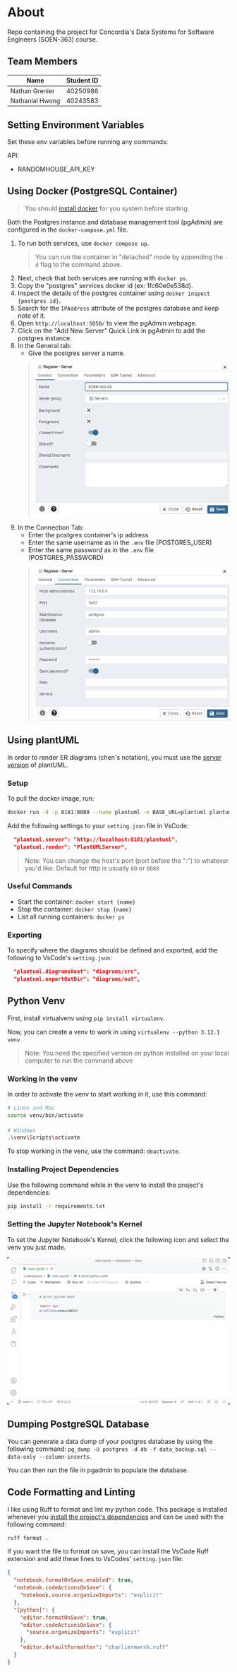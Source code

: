 # About
Repo containing the project for Concordia's Data Systems for Software Engineers (SOEN-363) course.

## Team Members

| Name            | Student ID |
| --------------- | ---------- |
| Nathan Grenier  | 40250986   |
| Nathanial Hwong | 40243583   |

## Setting Environment Variables
Set these env variables before running any commands:

API: 
- RANDOMHOUSE_API_KEY

## Using Docker (PostgreSQL Container)
> You should [install docker](https://docs.docker.com/engine/install/) for you system before starting.

Both the Postgres instance and database management tool (pgAdmin) are configured in the `docker-compose.yml` file.

1. To run both services, use `docker compose up`.
    > You can run the container in "detached" mode by appending the `-d` flag to the command above.
2. Next, check that both services are running with `docker ps`.
3. Copy the "postgres" services docker id (ex: 1fc60e0e538d).
4. Inspect the details of the postgres container using `docker inspect {postgres id}`.
5. Search for the `IPAddress` attribute of the postgres database and keep note of it.
6. Open `http://localhost:5050/` to view the pgAdmin webpage.
7. Click on the "Add New Server" Quick Link in pgAdmin to add the postgres instance.
8. In the General tab: 
   - Give the postgres server a name.
    > ![](/static/pgAdmin-General.png)
9. In the Connection Tab: 
   - Enter the postgres container's ip address
   - Enter the same username as in the `.env` file (POSTGRES_USER) 
   - Enter the same password as in the `.env` file (POSTGRES_PASSWORD)
    > ![](/static/pgAdmin-Connection.png)

## Using plantUML

In order to render ER diagrams (chen's notation), you must use the [server version](https://github.com/qjebbs/vscode-plantuml?tab=readme-ov-file#use-plantuml-server-as-render) of plantUML.

### Setup
To pull the docker image, run:
```bash
docker run -d -p 8181:8080 --name plantuml -e BASE_URL=plantuml plantuml/plantuml-server:jetty
```

Add the following settings to your `setting.json` file in VsCode:
```json
  "plantuml.server": "http://localhost:8181/plantuml",
  "plantuml.render": "PlantUMLServer",
```

> Note: You can change the host's port (port before the ":") to whatever you'd like. Default for http is usually `80` or `8080` 

### Useful Commands

- Start the container: `docker start {name}`
- Stop the container: `docker stop {name}`
- List all running containers: `docker ps` 

### Exporting
To specify where the diagrams should be defined and exported, add the following to VsCode's `setting.json`:

```json
  "plantuml.diagramsRoot": "diagrams/src",
  "plantuml.exportOutDir": "diagrams/out",
```

## Python Venv

First, install virtualvenv using `pip install virtualenv`.

Now, you can create a venv to work in using `virtualenv --python 3.12.1 venv`

> Note: You need the specified version on python installed on your local computer to run the command above

### Working in the venv

In order to activate the venv to start working in it, use this command:

```bash
# Linux and Mac
source venv/bin/activate

# Windows
.\venv\Scripts\activate
```

To stop working in the venv, use the command: `deactivate`.

### Installing Project Dependencies

Use the following command while in the venv to install the project's dependencies:

```bash
pip install -r requirements.txt
```

### Setting the Jupyter Notebook's Kernel

To set the Jupyter Notebook's Kernel, click the following icon and select the venv you just made.

<img src="static/noterbook-kernel-picker.gif" width="600" />

## Dumping PostgreSQL Database

You can generate a data dump of your postgres database by using the following command: `pg_dump -U postgres -d db -f data_backup.sql --data-only --column-inserts`.

You can then run the file in pgadmin to populate the database. 

## Code Formatting and Linting

I like using Ruff to format and lint my python code. This package is installed whenever you [install the project's dependencies](#installing-project-dependencies) and can be used with the following command:

```bash
ruff format .
```

If you want the file to format on save, you can install the VsCode Ruff extension and add these lines to VsCodes' `setting.json` file:

```json
{
  "notebook.formatOnSave.enabled": true,
  "notebook.codeActionsOnSave": {
    "notebook.source.organizeImports": "explicit"
  },
  "[python]": {
    "editor.formatOnSave": true,
    "editor.codeActionsOnSave": {
      "source.organizeImports": "explicit"
    },
    "editor.defaultFormatter": "charliermarsh.ruff"
  }
}
``` 